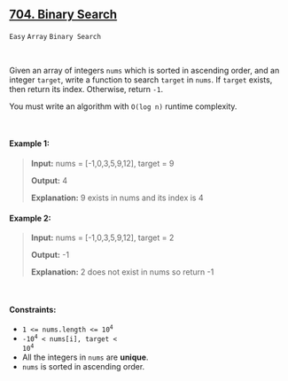 ## [704. Binary Search](https://leetcode.com/problems/binary-search/)

<code>Easy</code> <code>Array</code> <code>Binary Search</code>

<br>

Given an array of integers <code>nums</code> which is sorted in ascending order, and an integer <code>target</code>, write a function to search <code>target</code> in <code>nums</code>. If <code>target</code> exists, then return its index. Otherwise, return <code>-1</code>.

You must write an algorithm with <code>O(log n)</code> runtime complexity.

<br>

#### Example 1:

> __Input:__ nums = [-1,0,3,5,9,12], target = 9
> 
> __Output:__ 4
> 
> __Explanation:__ 9 exists in nums and its index is 4  

#### Example 2:

> __Input:__ nums = [-1,0,3,5,9,12], target = 2
> 
> __Output:__ -1
> 
> __Explanation:__ 2 does not exist in nums so return -1  

<br>

#### Constraints:

- <code>1 <= nums.length <= 10<sup>4</sup></code>
- <code>-10<sup>4</sup> < nums[i], target < 10<sup>4</sup></code>
- All the integers in <code>nums</code> are __unique__.
- <code>nums</code> is sorted in ascending order.
